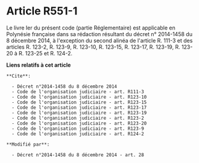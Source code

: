 # Article R551-1

Le livre Ier du présent code (partie Réglementaire) est applicable en Polynésie française dans sa rédaction résultant du
décret n° 2014-1458 du 8 décembre 2014, à l'exception du second alinéa de l'article R. 111-3 et des articles R. 123-2, R.
123-9, R. 123-10, R. 123-15, R. 123-17, R. 123-19, R. 123-20 à R. 123-25 et R. 124-2.

**Liens relatifs à cet article**

	**Cite**:

	  - Décret n°2014-1458 du 8 décembre 2014
	  - Code de l'organisation judiciaire - art. R111-3
	  - Code de l'organisation judiciaire - art. R123-10
	  - Code de l'organisation judiciaire - art. R123-15
	  - Code de l'organisation judiciaire - art. R123-17
	  - Code de l'organisation judiciaire - art. R123-19
	  - Code de l'organisation judiciaire - art. R123-2
	  - Code de l'organisation judiciaire - art. R123-20
	  - Code de l'organisation judiciaire - art. R123-9
	  - Code de l'organisation judiciaire - art. R124-2

	**Modifié par**:

	  - Décret n°2014-1458 du 8 décembre 2014 - art. 28
